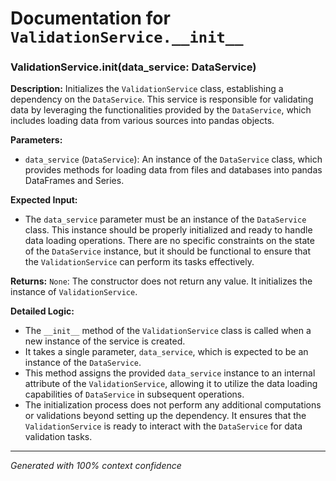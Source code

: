 # Documentation for `ValidationService.__init__`

### ValidationService.__init__(data_service: DataService)

**Description:**
Initializes the `ValidationService` class, establishing a dependency on the `DataService`. This service is responsible for validating data by leveraging the functionalities provided by the `DataService`, which includes loading data from various sources into pandas objects.

**Parameters:**
- `data_service` (`DataService`): An instance of the `DataService` class, which provides methods for loading data from files and databases into pandas DataFrames and Series.

**Expected Input:**
- The `data_service` parameter must be an instance of the `DataService` class. This instance should be properly initialized and ready to handle data loading operations. There are no specific constraints on the state of the `DataService` instance, but it should be functional to ensure that the `ValidationService` can perform its tasks effectively.

**Returns:**
`None`: The constructor does not return any value. It initializes the instance of `ValidationService`.

**Detailed Logic:**
- The `__init__` method of the `ValidationService` class is called when a new instance of the service is created.
- It takes a single parameter, `data_service`, which is expected to be an instance of the `DataService`.
- This method assigns the provided `data_service` instance to an internal attribute of the `ValidationService`, allowing it to utilize the data loading capabilities of `DataService` in subsequent operations.
- The initialization process does not perform any additional computations or validations beyond setting up the dependency. It ensures that the `ValidationService` is ready to interact with the `DataService` for data validation tasks.

---
*Generated with 100% context confidence*
